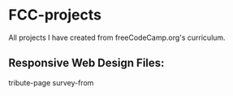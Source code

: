 # FCC-projects
All projects I have created from freeCodeCamp.org's curriculum.

## Responsive Web Design Files:

tribute-page
survey-from
